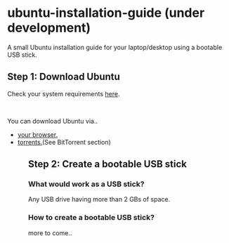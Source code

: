 # ubuntu-installation-guide (under development)
A small Ubuntu installation guide for your laptop/desktop using a bootable USB stick. <br>

<h2>Step 1: Download Ubuntu</h2>
<p>Check your system requirements <a href="http://www.ubuntu.com/download/desktop">here</a>.</p><br>

<p>You can download Ubuntu via..</p>
<ul>
<li><a href="http://www.ubuntu.com/download/desktop/contribute?version=16.04.1&architecture=amd64">your browser.</a></li>
<li><a href="http://www.ubuntu.com/download/alternative-downloads">torrents.</a>(See BitTorrent section)</li>
<ul>

<h2>Step 2: Create a bootable USB stick</h2>

<h3>What would work as a USB stick?</h3>
<p>Any USB drive having more than 2 GBs of space.</p>

<h3>How to create a bootable USB stick?</h3>

more to come..
